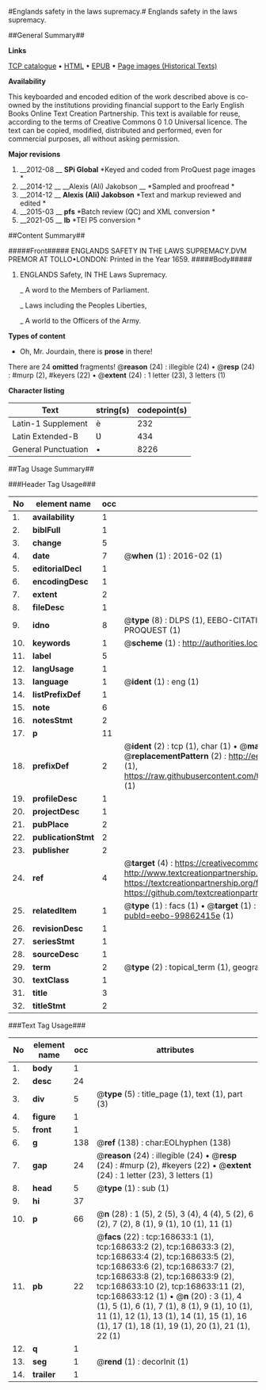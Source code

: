 #Englands safety in the laws supremacy.#
Englands safety in the laws supremacy.

##General Summary##

**Links**

[TCP catalogue](http://www.ota.ox.ac.uk/tcp/)  • 
[HTML](http://tei.it.ox.ac.uk/tcp/Texts-HTML/free/A83/A83998.html)  • 
[EPUB](http://tei.it.ox.ac.uk/tcp/Texts-EPUB/free/A83/A83998.epub) • 
[Page images (Historical Texts)](https://historicaltexts.jisc.ac.uk/eebo-99862415e)

**Availability**

This keyboarded and encoded edition of the work described above is co-owned by the
    institutions providing financial support to the Early English Books Online Text Creation
    Partnership. This text is available for reuse, according to the terms of  Creative Commons 0 1.0 Universal
    licence. The text can be copied, modified, distributed and performed, even for commercial
    purposes, all without asking permission.

**Major revisions**

1. __2012-08 __ __SPi Global__ *Keyed and coded from ProQuest page images *
1. __2014-12 __ __Alexis (Ali) Jakobson __ *Sampled and proofread *
1. __2014-12 __ __Alexis (Ali) Jakobson__ *Text and markup reviewed and edited *
1. __2015-03 __ __pfs__ *Batch review (QC) and XML conversion *
1. __2021-05 __ __lb__ *TEI P5 conversion *

##Content Summary##

#####Front#####
ENGLANDS SAFETY IN THE LAWS SUPREMACY.DVM PREMOR AT TOLLO•LONDON: Printed in the Year 1659.
#####Body#####

1. ENGLANDS Safety, IN THE Laws Supremacy.

    _ A word to the Members of Parliament.

    _ Laws including the Peoples Liberties,

    _ A world to the Officers of the Army.

**Types of content**

  * Oh, Mr. Jourdain, there is **prose** in there!

There are 24 **omitted** fragments! 
 @__reason__ (24) : illegible (24)  •  @__resp__ (24) : #murp (2), #keyers (22)  •  @__extent__ (24) : 1 letter (23), 3 letters (1)

**Character listing**


|Text|string(s)|codepoint(s)|
|---|---|---|
|Latin-1 Supplement|è|232|
|Latin Extended-B|Ʋ|434|
|General Punctuation|•|8226|

##Tag Usage Summary##

###Header Tag Usage###

|No|element name|occ|attributes|
|---|---|---|---|
|1.|__availability__|1||
|2.|__biblFull__|1||
|3.|__change__|5||
|4.|__date__|7| @__when__ (1) : 2016-02 (1)|
|5.|__editorialDecl__|1||
|6.|__encodingDesc__|1||
|7.|__extent__|2||
|8.|__fileDesc__|1||
|9.|__idno__|8| @__type__ (8) : DLPS (1), EEBO-CITATION (1), VID (1), EEBO-PROQUEST (1), STC (3), PROQUEST (1)|
|10.|__keywords__|1| @__scheme__ (1) : http://authorities.loc.gov/ (1)|
|11.|__label__|5||
|12.|__langUsage__|1||
|13.|__language__|1| @__ident__ (1) : eng (1)|
|14.|__listPrefixDef__|1||
|15.|__note__|6||
|16.|__notesStmt__|2||
|17.|__p__|11||
|18.|__prefixDef__|2| @__ident__ (2) : tcp (1), char (1)  •  @__matchPattern__ (2) : ([0-9\-]+):([0-9IVX]+) (1), (.+) (1)  •  @__replacementPattern__ (2) : http://eebo.chadwyck.com/downloadtiff?vid=$1&page=$2 (1), https://raw.githubusercontent.com/textcreationpartnership/Texts/master/tcpchars.xml#$1 (1)|
|19.|__profileDesc__|1||
|20.|__projectDesc__|1||
|21.|__pubPlace__|2||
|22.|__publicationStmt__|2||
|23.|__publisher__|2||
|24.|__ref__|4| @__target__ (4) : https://creativecommons.org/publicdomain/zero/1.0/ (1), http://www.textcreationpartnership.org/docs/. (1), https://textcreationpartnership.org/faq/#faq05 (1), https://github.com/textcreationpartnership (1)|
|25.|__relatedItem__|1| @__type__ (1) : facs (1)  •  @__target__ (1) : https://data.historicaltexts.jisc.ac.uk/view?pubId=eebo-99862415e (1)|
|26.|__revisionDesc__|1||
|27.|__seriesStmt__|1||
|28.|__sourceDesc__|1||
|29.|__term__|2| @__type__ (2) : topical_term (1), geographic_name (1)|
|30.|__textClass__|1||
|31.|__title__|3||
|32.|__titleStmt__|2||


###Text Tag Usage###

|No|element name|occ|attributes|
|---|---|---|---|
|1.|__body__|1||
|2.|__desc__|24||
|3.|__div__|5| @__type__ (5) : title_page (1), text (1), part (3)|
|4.|__figure__|1||
|5.|__front__|1||
|6.|__g__|138| @__ref__ (138) : char:EOLhyphen (138)|
|7.|__gap__|24| @__reason__ (24) : illegible (24)  •  @__resp__ (24) : #murp (2), #keyers (22)  •  @__extent__ (24) : 1 letter (23), 3 letters (1)|
|8.|__head__|5| @__type__ (1) : sub (1)|
|9.|__hi__|37||
|10.|__p__|66| @__n__ (28) : 1 (5), 2 (5), 3 (4), 4 (4), 5 (2), 6 (2), 7 (2), 8 (1), 9 (1), 10 (1), 11 (1)|
|11.|__pb__|22| @__facs__ (22) : tcp:168633:1 (1), tcp:168633:2 (2), tcp:168633:3 (2), tcp:168633:4 (2), tcp:168633:5 (2), tcp:168633:6 (2), tcp:168633:7 (2), tcp:168633:8 (2), tcp:168633:9 (2), tcp:168633:10 (2), tcp:168633:11 (2), tcp:168633:12 (1)  •  @__n__ (20) : 3 (1), 4 (1), 5 (1), 6 (1), 7 (1), 8 (1), 9 (1), 10 (1), 11 (1), 12 (1), 13 (1), 14 (1), 15 (1), 16 (1), 17 (1), 18 (1), 19 (1), 20 (1), 21 (1), 22 (1)|
|12.|__q__|1||
|13.|__seg__|1| @__rend__ (1) : decorInit (1)|
|14.|__trailer__|1||
